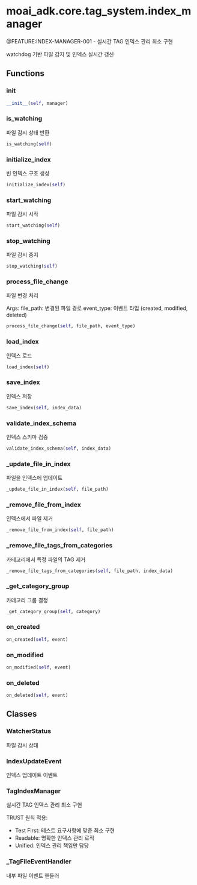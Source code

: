 # moai_adk.core.tag_system.index_manager

@FEATURE:INDEX-MANAGER-001 - 실시간 TAG 인덱스 관리 최소 구현

watchdog 기반 파일 감지 및 인덱스 실시간 갱신

## Functions

### __init__

```python
__init__(self, manager)
```

### is_watching

파일 감시 상태 반환

```python
is_watching(self)
```

### initialize_index

빈 인덱스 구조 생성

```python
initialize_index(self)
```

### start_watching

파일 감시 시작

```python
start_watching(self)
```

### stop_watching

파일 감시 중지

```python
stop_watching(self)
```

### process_file_change

파일 변경 처리

Args:
    file_path: 변경된 파일 경로
    event_type: 이벤트 타입 (created, modified, deleted)

```python
process_file_change(self, file_path, event_type)
```

### load_index

인덱스 로드

```python
load_index(self)
```

### save_index

인덱스 저장

```python
save_index(self, index_data)
```

### validate_index_schema

인덱스 스키마 검증

```python
validate_index_schema(self, index_data)
```

### _update_file_in_index

파일을 인덱스에 업데이트

```python
_update_file_in_index(self, file_path)
```

### _remove_file_from_index

인덱스에서 파일 제거

```python
_remove_file_from_index(self, file_path)
```

### _remove_file_tags_from_categories

카테고리에서 특정 파일의 TAG 제거

```python
_remove_file_tags_from_categories(self, file_path, index_data)
```

### _get_category_group

카테고리 그룹 결정

```python
_get_category_group(self, category)
```

### on_created

```python
on_created(self, event)
```

### on_modified

```python
on_modified(self, event)
```

### on_deleted

```python
on_deleted(self, event)
```

## Classes

### WatcherStatus

파일 감시 상태

### IndexUpdateEvent

인덱스 업데이트 이벤트

### TagIndexManager

실시간 TAG 인덱스 관리 최소 구현

TRUST 원칙 적용:
- Test First: 테스트 요구사항에 맞춘 최소 구현
- Readable: 명확한 인덱스 관리 로직
- Unified: 인덱스 관리 책임만 담당

### _TagFileEventHandler

내부 파일 이벤트 핸들러
